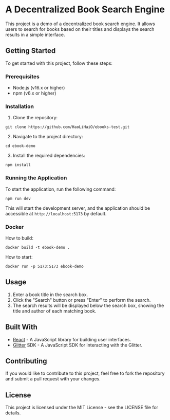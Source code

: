 # A Decentralized Book Search Engine

This project is a demo of a decentralized book search engine. It allows users to search for books based on their titles and displays the search results in a simple interface.

## Getting Started

To get started with this project, follow these steps:

### Prerequisites

- Node.js (v16.x or higher)
- npm (v6.x or higher)

### Installation

1. Clone the repository:

``` shell
git clone https://github.com/HaoLiHaiO/ebooks-test.git
```

2. Navigate to the project directory:

``` shell
cd ebook-demo
```

3. Install the required dependencies:

``` shell
npm install
```

### Running the Application

To start the application, run the following command:

``` shell
npm run dev
```

This will start the development server, and the application should be accessible at `http://localhost:5173` by default.

### Docker

How to build:
```shell
docker build -t ebook-demo .
```

How to start:
```shell
docker run -p 5173:5173 ebook-demo
```

## Usage

1. Enter a book title in the search box.
2. Click the "Search" button or press "Enter" to perform the search.
3. The search results will be displayed below the search box, showing the title and author of each matching book.

## Built With

- [React](https://reactjs.org/) - A JavaScript library for building user interfaces.
- [Glitter](https://glitterprotocol.io/) SDK - A JavaScript SDK for interacting with the Glitter.

## Contributing

If you would like to contribute to this project, feel free to fork the repository and submit a pull request with your changes.

## License

This project is licensed under the MIT License - see the LICENSE file for details.